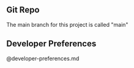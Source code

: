 ## Git Repo

The main branch for this project is called "main"

## Developer Preferences

@developer-preferences.md
